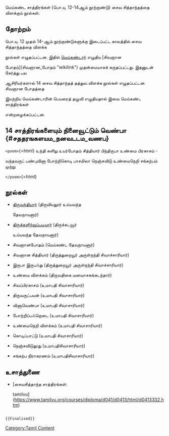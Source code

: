 மெய்கண்ட சாத்திரங்கள் (பொ.யு. 12-14ஆம் நூற்றாண்டு) சைவ சித்தாந்தத்தை விளக்கும் நூல்கள்.

## தோற்றம்

பொ.யு. 12 முதல் 14-ஆம் நூற்றாண்டுகளுக்கு இடைப்பட்ட காலத்தில் சைவ சித்தாந்தத்தை விளக்க
நூல்கள் எழுதப்பட்டன. இதில் [மெய்கண்டார்](மெய்கண்டார் "wikilink") எழுதிய [சிவஞான
போதம்](சிவஞான_போதம் "wikilink") முதன்மையாகக் கருதப்பட்டது. இதனுடன் சேர்த்து பல
ஆசிரியர்களால் 14 சைவ சித்தாந்தத் தத்துவ விளக்க நூல்கள் எழுதப்பட்டன. சிவஞான போதத்தை
இயற்றிய மெய்கண்டாரின் பெயரைத் தழுவி எழுதியதால் இவை மெய்கண்ட சாத்திரங்கள்
என்றழைக்கப்பட்டன.

## 14 சாத்திரங்களையும் நினைவூட்டும் வெண்பா {#சததரஙகளயம_நனவடடம_வணப}

`<poem>`{=html} உந்தி களிறு உயர்போதம் சித்தியார் பிந்திருபா உண்மை பிரகாசம் -
வந்தவருட் பண்புவினா போற்றிகொடி பாசமிலா நெஞ்சுவிடு உண்மைநெறி சங்கற்பம் முற்று
`</poem>`{=html}

## நூல்கள்

-   [திருவுந்தியார்](திருவுந்தியார் "wikilink") (திருவியலூர் உய்யவந்த
    தேவநாயனார்)
-   [திருக்களிற்றுப்படியார்](திருக்களிற்றுப்படியார் "wikilink") (திருக்கடவூர்
    உய்யவந்த தேவநாயனார்)
-   சிவஞானபோதம் (மெய்கண்ட தேவநாயனார்)
-   சிவஞான சித்தியார் (திருத்துறையூர் அருள்நந்தி சிவாச்சாரியார்)
-   இருபா இருபஃது (திருத்துறையூர் அருள்நந்தி சிவாச்சாரியார்)
-   உண்மை விளக்கம் (திருவதிகை மனவாசகங்கடந்தார்)
-   சிவப்பிரகாசம் (உமாபதி சிவாசாரியார்)
-   திருவருட்பயன் (உமாபதி சிவாசாரியார்)
-   வினாவெண்பா (உமாபதி சிவாசாரியார்)
-   போற்றிப்பஃறொடை (உமாபதி சிவாசாரியார்)
-   உண்மைநெறி விளக்கம் (உமாபதி சிவாசாரியார்)
-   கொடிப்பாட்டு (உமாபதி சிவாசாரியார்)
-   நெஞ்சுவிடுதூது (உமாபதிசிவாசாரியார்)
-   சங்கற்ப நிராகரணம் (உமாபதிசிவாசாரியார்)

## உசாத்துணை

-   [சைவசித்தாந்த சாத்திரங்கள்:
    tamilvu](https://www.tamilvu.org/courses/diploma/d041/d0413/html/d0413332.htm)

```{=mediawiki}
{{Finalised}}
```
[Category:Tamil Content](Category:Tamil_Content "wikilink")
